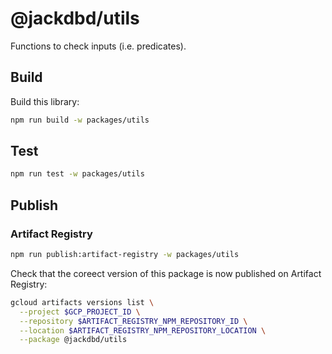 # @jackdbd/utils

Functions to check inputs (i.e. predicates).

## Build

Build this library:

```sh
npm run build -w packages/utils
```

## Test

```sh
npm run test -w packages/utils
```

## Publish

### Artifact Registry

```sh
npm run publish:artifact-registry -w packages/utils
```

Check that the coreect version of this package is now published on Artifact Registry:

```sh
gcloud artifacts versions list \
  --project $GCP_PROJECT_ID \
  --repository $ARTIFACT_REGISTRY_NPM_REPOSITORY_ID \
  --location $ARTIFACT_REGISTRY_NPM_REPOSITORY_LOCATION \
  --package @jackdbd/utils
```
